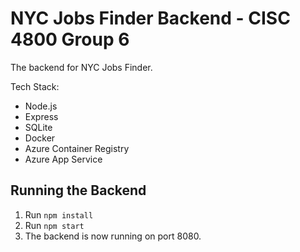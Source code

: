# NYC Jobs Finder Backend - CISC 4800 Group 6

The backend for NYC Jobs Finder.

Tech Stack:

- Node.js
- Express
- SQLite
- Docker
- Azure Container Registry
- Azure App Service

## Running the Backend

1. Run `npm install`
2. Run `npm start`
3. The backend is now running on port 8080.
